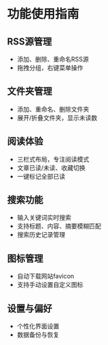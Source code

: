 # 功能使用指南

## RSS源管理
- 添加、删除、重命名RSS源
- 拖拽分组，右键菜单操作

## 文件夹管理
- 添加、重命名、删除文件夹
- 展开/折叠文件夹，显示未读数

## 阅读体验
- 三栏式布局，专注阅读模式
- 文章已读/未读、收藏切换
- 一键标记全部已读

## 搜索功能
- 输入关键词实时搜索
- 支持标题、内容、摘要模糊匹配
- 搜索历史记录管理

## 图标管理
- 自动下载网站favicon
- 支持手动设置自定义图标

## 设置与偏好
- 个性化界面设置
- 数据备份与恢复 